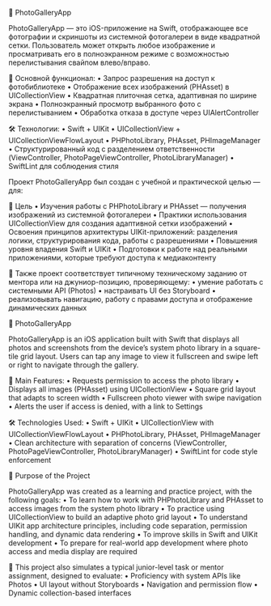 


📸 PhotoGalleryApp

PhotoGalleryApp — это iOS-приложение на Swift, отображающее все фотографии и скриншоты из системной фотогалереи в виде квадратной сетки. Пользователь может открыть любое изображение и просматривать его в полноэкранном режиме с возможностью перелистывания свайпом влево/вправо.

🚀 Основной функционал:
	•	Запрос разрешения на доступ к фотобиблиотеке
	•	Отображение всех изображений (PHAsset) в UICollectionView
	•	Квадратная плиточная сетка, адаптивная по ширине экрана
	•	Полноэкранный просмотр выбранного фото с перелистыванием
	•	Обработка отказа в доступе через UIAlertController

🛠 Технологии:
	•	Swift + UIKit
	•	UICollectionView + UICollectionViewFlowLayout
	•	PHPhotoLibrary, PHAsset, PHImageManager
	•	Структурированный код с разделением ответственности (ViewController, PhotoPageViewController, PhotoLibraryManager)
	•	SwiftLint для соблюдения стиля

 Проект PhotoGalleryApp был создан с учебной и практической целью — для:

🎯 Цель 
	•	Изучения работы с PHPhotoLibrary и PHAsset — получения изображений из системной фотогалереи
	•	Практики использования UICollectionView для создания адаптивной сетки изображений
	•	Освоения принципов архитектуры UIKit-приложений: разделения логики, структурирования кода, работы с разрешениями
	•	Повышения уровня владения Swift и UIKit
	•	Подготовки к работе над реальными приложениями, которые требуют доступа к медиаконтенту

📌 Также проект соответствует типичному техническому заданию от ментора или на джуниор-позицию, проверяющему:
	•	умение работать с системными API (Photos)
	•	настраивать UI без Storyboard
	•	реализовывать навигацию, работу с правами доступа и отображение динамических данных



 📸 PhotoGalleryApp

PhotoGalleryApp is an iOS application built with Swift that displays all photos and screenshots from the device’s system photo library in a square-tile grid layout. Users can tap any image to view it fullscreen and swipe left or right to navigate through the gallery.

🚀 Main Features:
	•	Requests permission to access the photo library
	•	Displays all images (PHAsset) using UICollectionView
	•	Square grid layout that adapts to screen width
	•	Fullscreen photo viewer with swipe navigation
	•	Alerts the user if access is denied, with a link to Settings

🛠 Technologies Used:
	•	Swift + UIKit
	•	UICollectionView with UICollectionViewFlowLayout
	•	PHPhotoLibrary, PHAsset, PHImageManager
	•	Clean architecture with separation of concerns (ViewController, PhotoPageViewController, PhotoLibraryManager)
	•	SwiftLint for code style enforcement

 🎯 Purpose of the Project

PhotoGalleryApp was created as a learning and practice project, with the following goals:
	•	To learn how to work with PHPhotoLibrary and PHAsset to access images from the system photo library
	•	To practice using UICollectionView to build an adaptive photo grid layout
	•	To understand UIKit app architecture principles, including code separation, permission handling, and dynamic data rendering
	•	To improve skills in Swift and UIKit development
	•	To prepare for real-world app development where photo access and media display are required

📌 This project also simulates a typical junior-level task or mentor assignment, designed to evaluate:
	•	Proficiency with system APIs like Photos
	•	UI layout without Storyboards
	•	Navigation and permission flow
	•	Dynamic collection-based interfaces
